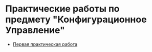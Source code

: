 # Практические работы по предмету "Конфигурационное Управление"
- [Первая практическая работа](https://github.com/Tenwoq/KONFUPR/blob/ec59741bc056aa6c3dcd78227c6928938ea61eda/pr1.md)
